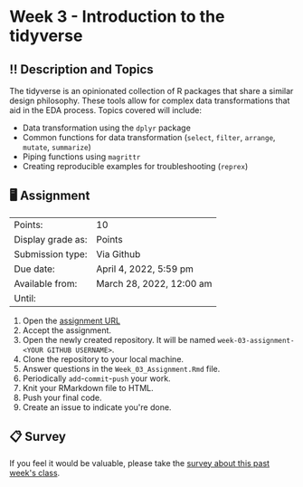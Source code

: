 # Week 3 - Introduction to the tidyverse

## :bangbang: Description and Topics

The tidyverse is an opinionated collection of R packages that share a similar design philosophy. These tools allow for complex data transformations that aid in the EDA process. Topics covered will include:

-   Data transformation using the `dplyr` package
-   Common functions for data transformation (`select`, `filter`, `arrange`, `mutate`, `summarize`)
-   Piping functions using `magrittr`
-   Creating reproducible examples for troubleshooting (`reprex`)

## :desktop_computer: Assignment

|                   |                            |
|-------------------|----------------------------|
| Points:           | 10                         |
| Display grade as: | Points                     |
| Submission type:  | Via Github                 |
| Due date:         | April 4, 2022, 5:59 pm     |
| Available from:   | March 28, 2022, 12:00 am   |
| Until:            |                            |

1.  Open the [assignment URL](https://classroom.github.com/a/8DoUa_KP)
2.  Accept the assignment.
3.  Open the newly created repository. It will be named `week-03-assignment-<YOUR GITHUB USERNAME>`.
4.  Clone the repository to your local machine.
5.  Answer questions in the `Week_03_Assignment.Rmd` file.
6.  Periodically `add`-`commit`-`push` your work.
7.  Knit your RMarkdown file to HTML.
8.  Push your final code.
9.  Create an issue to indicate you're done.

## :clipboard: Survey
If you feel it would be valuable, please take the [survey about this past week's class](https://docs.google.com/forms/d/e/1FAIpQLSc6vvHuDcp61MZhhutDypyh4XP0Mf78GYDMmxNqR_8e1uqstg/viewform).
